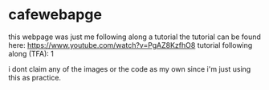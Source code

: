 # cafewebapge
this webpage was just me following along a tutorial
the tutorial can be found here: https://www.youtube.com/watch?v=PgAZ8KzfhO8
tutorial following along (TFA): 1

i dont claim any of the images or the code as my own since i'm just using this as practice.
